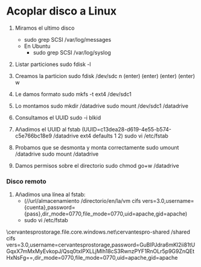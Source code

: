# Acoplar disco a Linux

1. Miramos el ultimo disco
   - sudo grep SCSI /var/log/messages
   - En Ubuntu
     - sudo grep SCSI /var/log/syslog

2. Listar particiones
sudo fdisk -l

3. Creamos la particion
sudo fdisk /dev/sdc
n
(enter)
(enter)
(enter)
(enter)
w

4. Le damos formato
sudo mkfs -t ext4 /dev/sdc1

5. Lo montamos
sudo mkdir /datadrive
sudo mount /dev/sdc1 /datadrive

6. Consultamos el UUID
sudo -i blkid

7. Añadimos el UUID al fstab (UUID=c13dea28-d619-4e55-b574-c5e766bc18e9 /datadrive              ext4    defaults        1 2)
sudo vi /etc/fstab

8. Probamos que se desmonta y monta correctamente
sudo umount /datadrive
sudo mount /datadrive

9. Damos permisos sobre el directorio
sudo chmod go+w /datadrive


### Disco remoto
1. Añadimos una línea al fstab:
   - (//url/almacenamiento /directorio/en/la/vm cifs vers=3.0,username={cuenta},password={pass},dir_mode=0770,file_mode=0770,uid=apache,gid=apache)
   - sudo vi /etc/fstab

\\cervantesprostorage.file.core.windows.net\cervantespro-shared  /shared cifs vers=3.0,username=cervantesprostorage,password=GuBlPJdra6mKl2ii81tUGqxX7mMxMyEvkopJ/Qsq0txIPXLLjMlh18cS3RwnzPYF1RnOLr5p9G9ZnQEtHxNsFg==,dir_mode=0770,file_mode=0770,uid=apache,gid=apache
